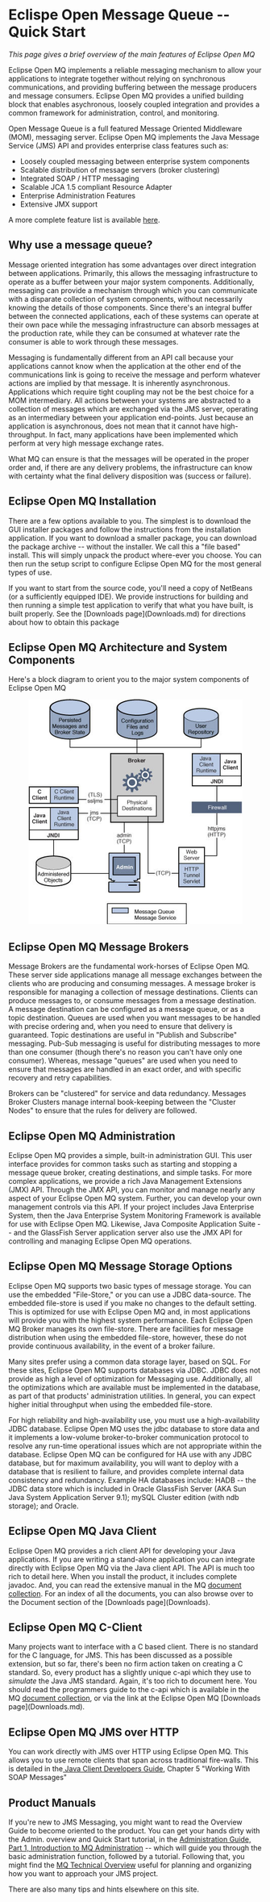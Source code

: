 # Eclispe Open Message Queue -- Quick Start

_This page gives a brief overview of the main features of Eclipse Open MQ_

Eclipse Open MQ implements a reliable messaging mechanism to allow your applications to integrate together without relying on synchronous communications, and providing buffering between the message producers and message consumers. Eclipse Open MQ provides a unified building block that enables asychronous, loosely coupled integration and provides a common framework for administration, control, and monitoring. 

Open Message Queue is a full featured Message Oriented Middleware (MOM),  messaging server. Eclipse Open MQ implements the Java Message Service (JMS) API and provides enterprise class features such as:

* Loosely coupled messaging  between enterprise system components
* Scalable distribution of message servers (broker clustering) 
* Integrated SOAP / HTTP messaging
* Scalable JCA 1.5 compliant Resource Adapter
* Enterprise Administration Features
* Extensive JMX support 

A more complete feature list is available <a href="www/features.html">here</a>. 

<h2>Why use a message queue?</h2>
<p>Message oriented integration has some advantages over direct integration between applications. Primarily, this allows the messaging infrastructure to operate as a buffer between your major system components. Additionally, messaging can provide a mechanism through which you can communicate with a disparate collection of system components, without necessarily knowing the details of those components. Since there's an integral buffer between the connected applications, each of these systems can operate at their own pace while the messaging infrastructure can absorb messages at the production rate, while they can be consumed at whatever rate the consumer is able to work through these messages.
<p>Messaging is fundamentally different from an API call because your applications cannot know when the application at the other end of the communications link is going to receive the message and perform whatever actions are implied by that message. It is inherently asynchronous. Applications which require tight coupling may not be the best choice for a MOM intermediary. All actions between your systems are abstracted to a collection of messages which are exchanged via the JMS server, operating as an intermediary between your application end-points. Just because an application is asynchronous, does not mean that it cannot have high-throughput. In fact, many applications have been implemented which perform at very high message exchange rates. 
<p>What MQ can ensure is that the messages will be operated in the proper order and, if there are any delivery problems, the infrastructure can know with certainty what the final delivery disposition was (success or failure). 
<h2>Eclipse Open MQ Installation</h2>
<p>There are a few options available to you. The simplest is to download the GUI installer packages and follow the instructions from the installation application. If you want to download a smaller package, you can download the package archive -- without the installer. We call this a &quot;file based&quot; install. This will simply unpack the product where-ever you choose. You can then run the setup script to configure Eclipse Open MQ for the most general types of use. 
<p>If you want to start from the source code, you'll need a copy of NetBeans (or a sufficiently equipped IDE). We provide instructions for building and then running a simple test application to verify that what you have built, is built properly. See the
[Downloads page](Downloads.md) for directions about how to obtain this package
<h2>Eclipse Open MQ Architecture and System Components </h2>
<p>Here's a block diagram to orient you to the major system components of Eclipse Open MQ
<p align="center"><img src="www/to_MQService.jpg" alt="Eclipse Open MQ Block Diagram" width="424" height="446" />
<h2> <a name="broker" id="broker"></a>Eclipse Open MQ Message Brokers</h2>
<p>Message Brokers are the fundamental work-horses of Eclipse Open MQ. These server side applications manage all message exchanges between the clients who are producing and consuming messages. A message broker is responsible for managing a collection of message destinations. Clients can produce messages to, or consume messages from a message destination. A message destination can be configured as a message queue, or as a topic destination. Queues are used when you want messages to be handled with precise ordering and, when you need to ensure that delivery is guaranteed. Topic destinations are useful in &quot;Publish and Subscribe&quot; messaging. Pub-Sub messaging is useful for distributing messages to more than one consumer (though there's no reason you can't have only one consumer). Whereas, message &quot;queues&quot; are used when you need to ensure that messages are handled in an exact order, and with specific recovery and retry capabilities.
<p>Brokers can be &quot;clustered&quot; for service and data redundancy. Messages Broker Clusters manage internal book-keeping between the &quot;Cluster Nodes&quot; to ensure that the rules for delivery are followed. 
<h2><a name="admin" id="admin"></a>Eclipse Open MQ Administration  </h2>
<p>Eclipse Open MQ provides a simple, built-in administration GUI. This user interface provides for common tasks such as starting and stopping a message queue broker, creating destinations, and simple tasks. For more complex applications, we provide a rich Java Management Extensions (JMX) API. Through the JMX API, you can monitor and manage nearly any aspect of your Eclipse Open MQ system. Further, you can develop your own management controls via this API. If your project includes Java Enterprise System, then the Java Enterprise System Monitoring Framework is available for use with Eclipse Open MQ. Likewise, Java Composite Application Suite -- and the GlassFish Server application server also use the JMX API for controlling and managing Eclipse Open MQ operations. 
<h2><a name="stores" id="stores"></a>Eclipse Open MQ Message Storage Options</h2>
<p>Eclipse Open MQ supports two basic types of message storage. You can use the embedded &quot;File-Store,&quot; or you can use a JDBC data-source. The embedded file-store is used if you make no changes to the default setting. This is optimized for use with Eclipse Open MQ and, in most applications will provide you with the highest system performance. Each Eclipse Open MQ Broker manages its own file-store. There are facilities for message distribution when using the embedded file-store, however, these do not provide continuous availability, in the event of a broker failure.
<p>Many sites prefer using a common data storage layer, based on SQL. For these sites, Eclipse Open MQ supports databases via JDBC. JDBC does not provide as high a level of optimization for Messaging use. Additionally, all the optimizations which are available must be implemented in the database, as part of that products' administration utilities. In general, you can expect higher initial throughput when using the embedded file-store.
<p>For high reliability and high-availability use, you must use a high-availability JDBC database. Eclipse Open MQ uses the jdbc database to store data and it implements a low-volume broker-to-broker communication protocol to resolve any run-time operational issues which are not appropriate within the database. Eclipse Open MQ can be configured for HA use with any JDBC database, but for maximum availability, you will want to deploy with a database that is resilient to failure, and provides complete internal data consistency and redundancy. Example HA databases include: HADB -- the JDBC data store which is included in Oracle GlassFish  Server (AKA Sun Java System Application Server 9.1); mySQL Cluster edition (with ndb storage); and Oracle. 
<h2><a name="javaclient"></a>Eclipse Open MQ Java Client</h2>
<p>Eclipse Open MQ provides a rich client API for developing your Java applications. If you are writing a stand-alone application you can integrate directly with Eclipse Open MQ via the Java client API. The API is much too rich to detail here. When you install the product, it includes complete javadoc. And, you can read the extensive manual in the MQ <a href="guides/readme">document collection</a>. For an index of all the documents, you can also browse over to the Document section of the [Downloads page](Downloads). 
<h2><a name="cclient"></a>Eclipse Open MQ C-Client</h2>
<p>Many projects want to interface with a C based client. There is no standard for the C language, for JMS. This has been discussed as a possible extension, but so far, there's been no firm action taken on creating a C standard. So, every product has a slightly unique c-api which they use to <em>simulate</em> the Java JMS standard. Again, it's too rich to document here. You should read the programmers guide to the c-api which is available in the MQ <a href="guides/readme">document collection</a>, or via the link at the Eclipse Open MQ [Downloads page](Downloads.md). 
<h2><a name="http" id="http"></a>Eclipse Open MQ JMS over HTTP</h2>
<p>You can work directly with JMS over HTTP using Eclipse Open MQ. This allows you to use remote clients that span across traditional fire-walls. This is detailed in the<a href="guides/mq-dev-guide-java/toc.html"> Java Client Developers Guide</a>, Chapter 5 &quot;Working With SOAP Messages&quot; 
<h2>Product Manuals</h2>
<p> If you're new to JMS Messaging, you might want to read the Overview Guide to become oriented to the product. You can get your hands dirty with the Admin. overview and Quick Start tutorial, in the <a href="guides/mq-admin-guide/toc.html">Administration Guide, Part 1, Introduction to MQ Administration</a> -- which will guide you through the basic administration function, followed by a tutorial. Following that, you might find the <a href="guides/mq-tech-over/toc.html">MQ Technical Overview</a> useful for planning and organizing how you want to approach your JMS project. 
<p>There are also many tips and hints elsewhere on this site. 

